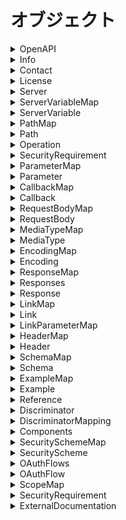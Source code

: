 # オブジェクト

<details><summary>OpenAPI</summary>

## OpenAPI

OpenAPIスキーマの親のオブジェクト。

```yaml
openapi: <openapi_version>
info:
  Info  # required
servers:
  - Server
paths:  # required
  PathMap
components:
  Components
security:
  - SecurityRequirement
tags:
  - Tag
externalDocs:
  ExternalDocumentation
```

### 属性

<details><summary>openapi</summary>

#### openapi

`OpenAPI`仕様のバージョンを指定します。

セマンティックバージョン形式。

現在利用可能なバージョンは3.0.0, 3.0.1, 3.0.2, 3.0.3です。

</details>

</details>

<details><summary>Info</summary>

## Info

`API`関するメタ情報を提供します。

```yaml
title: <api_title>  # required
description: <api_description>
version: <api_version>  # required
termesOfService: <terms_of_service_path>
contact:
  Contact
license
  Licence
```

### 属性

<details><summary>title</summary>

#### title

`API`名を指定する

</details>

<details><summary>description</summary>

#### description

APIの説明を記述します。

複数行にすることができ、`Markdown`の`CommonMark`を

サポートしています。

</details>

<details><summary>version</summary>

#### version

APIのバージョンを指定する。

`<major>.<minor>.<patch>`のようなセマンティックバージョニング

以外にも`1.0-beta`や`2017-07-25`のようにも指定できます。

</details>

<details><summary>termsOfService</summary>

#### termsOfService

利用規約への相対パスを記述

</details>

</details>

<details><summary>Contact</summary>

## Contact

連絡先の情報

```yaml
name: <contact_organization>
url: <contact_url>
email: <contact_email>
```

</details>

<details><summary>License</summary>

## License

```yaml
name: <license_name>
url: <license_url>
```

### 属性

<details><summary>url</summary>

APIのライセンス情報をもつページのurl

</details>

</details>

<details><summary>Server</summary>

## Server

ターゲットサーバーの接続情報を提供します。

本番サーバーやサンドボックスサーバーなど複数のサーバー

を定義、上書きします。

```yaml
url: <server_url>  # required
description: <server_description>
variables:
  ServerVariableMap
```

### 属性　

<details><summary>url</summary>

#### url

ベースのURLを指定します。

`RFC3986`に準拠しており、通常は次のようになります。

`[<scheme>://<host>[:<port>]][/<path>]`

`serverse`が省略され他場合、デフォルトは`/`です。

`path`のみを指定した場合、 ホストはローカルサーバーに

対して解決されます。

##### 備考

<details><summary>scheme</summary>

##### scheme

- https
- http
- ws
- wss

</details>

<details><summary>host</summary>

##### host

ホストはIPアドレスにも対応しています。

</details>

</details>

<details><summary>&lt;description&gt;</summary>

#### description

サーバーの説明を記述します。

`CommonMark`というマークダウンをサポートしていて複数行記述できます。

</details>

### 例

<details><summary>サーバーのオーバーライド</summary>

#### サーバーのオーバーライド

一部のエンドポイントがほかのAPIとは異なるサーバーや

ベースパスを使用する場合に、グローバルの`servers`を

上書きできます。

```yaml
servers:
  - url: https://api.example.com/v1
paths:
  /files:
    description: File upload and download operations
    servers:
      - url: https://files.example.com
        description: Override base path for all operations with the /files path
  /ping:
    get:
      servers:
        - url: https://echo.example.com
          description: Override base path for the GET /ping operation
```

</details>

</details>

<details><summary>ServerVariableMap</summary>

## ServerVariableMap

サーバー変数を定義する。

```yaml
<varaible>:
  ServerVariable
[...]
```

### 属性

<details><summary>&lt;variable&gt;</summary>

#### &lt;variable&gt;

サーバー変数名。

</details>

</details>

<details><summary>ServerVariable</summary>

## ServerVariable

サーバー変数の属性を指定する。

サーバー変数は`url`のテンプレートを置換します。

```yaml
enum:
  - <enum_value>
default: <default_value>  # default_value
description: <variable_description>
```

### 属性

<details><summary>enum</summary>

#### enum

列挙型の要素を指定します。

</details>

<details><summary>defualt</summary>

#### default

サーバー変数のデフォルト値。

</details>

<details><summary>description</summary>

#### description

サーバー変数の説明を記述します。

複数行のマークダウンを使用できます。

</details>

### 例

<details><summary>HTTPSおよびHTTP</summary>

#### HTTPSおよびHTTP

```yaml
servers:
  - url: '{protocol}://api.example.com'
    variables:
      protocol:
        enum:
          - http
          - https
        default: https
```

</details>

<details><summary>ProductionとDevelopmentとStaging</summary>

#### ProductionとDevelopmentとStaging

```yaml
servers:
  - url: https://{environment}.example.com/v2
    variables:
      environment:
        default: api    # Production server
        enum:
          - api         # Production server
          - api.dev     # Development server
          - api.staging # Staging server
```

</details>

<details><summary>SaaSとOn-Premise</summary>

#### SaaSとOn-Premise

```yaml
servers:
  - url: '{server}/v1'
    variables:
      server:
        default: https://api.example.com  # SaaS server
```

</details>

<details><summary>リージョンごと</summary>

#### リージョンごと

```yaml
servers:
  - url: https://{region}.api.cognitive.microsoft.com
    variables:
      region:
        default: westus
        enum:
          - westus
          - eastus2
          - westcentralus
          - westeurope
          - southeastasia
```

</details>

</details>

<details><summary>PathMap</summary>

## PathMap

エンドポイントを定義する。

```yaml
<path>:
  Path
[...]
```

### 属性

<details><summary>&lt;path&gt;</summary>

#### &lt;path&gt;

エンドポイントへの相対パスを入れます。

パス属性を含むテンプレートを使用する場合は、

`{<parameter_name>}`のように中括弧で囲った部分が

置換されます。

</details>

</details>

<details><summary>Path</summary>

## Path

エンドポイントを定義できます。

```yaml
summary: <path_summary>
description: <path_description>
servers:
  - Server
get:
  Operation
post:
  Operation
put:
  Operation
patch:
  Operation
delete:
  Operation
options:
  Operation
head:
  Operation
trace:
  Operation
parameters:
  - Parameter | Reference
```

### 属性

<details><summary>summary</summary>

#### summary

エンドポイントの概要。

</details>

<details><summary>description</summary>

#### description

エンドポイントの説明を記述する。

マークダウンを使用できます。

</details>

<details><summary>parameters</summary>

#### parameters

パスレベルのの共通パラメータを指定する。

</details>

</details>

<details><summary>Operation</summary>

## Operation

操作関数の設定

```yaml
operationId: <operation_id>
tags:
  - <operation_tag>
summary: <operation_summary>
description: <operation_discripton>
security:
  - SecurityRuquirement
servers:
  - Server
parameters:
  - Parameter | Reference
requestBody:
  RequestBody | Reference
responses:  # required
  Responses
deprecated: <operation_deprecated>
callbacks:
  CallbackMap
```

### 属性

<details><summary>operationId</summary>

#### operationId

操作を識別するために使用される一意の文字列です。

コードを自動生成するときのメソッド名に使用されます。

</details>

<details><summary>tags</summary>

#### tags

操作にタグをつけることで、ほかの操作とグループ化することができます

</details>

<details><summary>summary</summary>

#### summary

操作の概要。

</details>

<details><summary>description</summary>

#### description

操作の詳細。マークダウンをサポート。

</details>

<details><summary>security</summary>

#### security

必要なセキュリティスキームを指定する。

</details>

<details><summary>deprecated</summary>

#### deprecated

操作が非推奨かどうかの真偽値を返す。

</details>

### 例

<details><summary>コールバックの登録</summary>

```yaml
openapi: 3.0.0
info:
  version: 0.0.0
  title: test
paths:
  /subscribe:
    post:
      summary: Subscribe to a webhook
      requestBody:
        required: true
        content:
          application/json:
            schema:
              type: object
              properties:
                callbackUrl:   # Callback URL
                  type: string
                  format: uri
                  example: https://myserver.com/send/callback/here
              required:
                - callbackUrl
      responses:
        '201':
          description: Webhook created
      callbacks:   # Callback definition
        myEvent:   # Event name
          '{$request.body#/callbackUrl}':   # The callback URL,
                                            # Refers to the passed URL
            post:
              requestBody:   # Contents of the callback message
                required: true
                content:
                  application/json:
                    schema:
                      type: object
                      properties:
                        message:
                          type: string
                          example: Some event happened
                      required:
                        - message
              responses:   # Expected responses to the callback message
                '200':
                  description: Your server returns this code if it accepts the callback
```

</details>

</details>

<details><summary>SecurityRequirement</summary>

必要なセキュリティを指定する。

## SecurityRequirement

```yaml
<security_scheme_name>:
  - <scope_name>
```

### 属性

<details><summary>&lt;security_scheme_name&gt;</summary>

`Components`の`securitySchemes`で定義したスキーム名で、

必要なセキュリティ要求をわたす。

`OAuth2`と`OpenIDConnect`の場合は必要なスコープのリストを指定し、

それ以外は、空のリストを渡す。

</details>

### 例

<details><summary>OR</summary>

複数のスキームをリストで渡すとそのどれかを満たしていれば

許可されます。

```yaml
security:
  - basicAuth: []
  - apiKey: []
```

</details>

<details><summary>AND</summary>

ひとつの要素に複数のスキームを指定するとどちらも

満たす必要があrます。

```yaml
security:
  - apiKey1: []
    apiKey2: []
```

</details>

</details>

<details><summary>ParameterMap</summary>

## ParameterMap

```yaml
<parameter_model_name>:
  Parameter
```

### 属性

<details><summary>&lt;parameter_model_name&gt;</summary>

#### &lt;parameter_model_name&gt;

任意のパラメータのモデルの名前。

</details>

</details>

<details><summary>Parameter</summary>

## Parameter

属性の属性を設定する。

```yaml
name: <parameter_name>  # required
in: <parameter_in>  # required
description: <parameter_description>
required: <parameter_required>
schema:
    Schema | Reference
content:
    MediaTypeMap
style: <style_value>
explode: <parameter_explode>
allowReserved: <parameter_allow_reserved>
allowEmptyValue: <parameter_allow_empty_value>
example: Any
examples:
  ExampleMap
deprecated: <parameter_deprecated>
```

### 属性

<details><summary>name</summary>

#### name

属性名

</details>

<details><summary>in</summary>

#### in

属性の種類。

- query
- header
- path
- cookie

##### 例

<details><summary>パスパラメータ</summary>

###### パス属性

URLパスの可変の部分です。これらは通常、IDで識別される

ユーザーなど、コレクション内の特定のリソースをさすために

使用されます。`in: path`を使用して定義されひつようがあり、

パスで指定されたもの同じである必要があります。また

パスパラメータは必須属性なので、`required: true`が

必要になります。

```yaml
paths:
  /users/{id}:
    get:
      parameters:
        - in: path
          name: id   # Note the name is the same as in the path
          required: true
          schema:
            type: integer
            minimum: 1
          description: The user ID
```

</details>

<details><summary>クエリパラメータ</summary>

###### クエリパラメータ

クエリ属性はリクエスト`URL`の末尾の`?`のあとに表示され

複数指定する場合は`&`で区切られます。クエリパラメータは

必須およびオプションです。

```yaml
parameters:
        - in: query
          name: offset
          schema:
            type: integer
          description: The number of items to skip before starting to collect the result set
        - in: query
          name: limit
          schema:
            type: integer
          description: The numbers of items to return
```

</details>

<details><summary>ヘッダパラメータ</summary>

###### ヘッダ属性

カスタムリクエストヘッダーを定義する。

```yaml
paths:
  /ping:
    get:
      summary: Checks if the server is alive
      parameters:
        - in: header
          name: X-Request-ID
          schema:
            type: string
            format: uuid
          required: true
```

</details>

<details><summary>クッキーパラメータ</summary>

###### クッキーパラメータ

`in: cookie`を指定します。

```yaml
GET /api/users
Host: example.com
Cookie: debug=0; csrftoken=BUSe35dohU3O1MZvDCUOJ
```

</details>

</details>

<details><summary>description</summary>

#### description

属性の説明。マークダウンをサポート。

</details>

<details><summary>required</summary>

#### required

必須パラメータかどうかの真偽値。

デフォルトではすべてのパラメータがオプションとなるので、

必須パラメータはこの属性を指定する。

</details>

<details><summary>content</summary>

#### content

`schema`の代わりに指定できる。

</details>

<details><summary>style</summary>

#### style

`RFC6570`に基づき、

パス属性、クエリ属性、ヘッダ属性、

クッキー属性で配列やオブジェクトをうけとれるように

指定する。

|style|type|in|
|:---|:---|:---|
|matrix|primitive, array, object|path|
|label|primitive, array, object|path|
|form|primitive, array, object|query, qookie|
|simple|array|path, header|
|spaceDelimited|array|query|
|pipeDelimited|array|query|
|deepObject|object|query|

</details>

<details><summary>explode</summary>

#### explode

`object`や`array`をうけとるときに要素ごとにパラメータをつくる。

`style: form`のときはデフォルトで`true`だが、

それ以外はデフォルトは`false`

</details>

<details><summary>allowReserved</summary>

#### allowReserved

パスに含まれるクエリ属性などをパーセントエンコード

しないようにするかどうかの真偽値を指定する。デフォルトはfalse

</details>

<details><summary>allowEmptyValue</summary>

#### allowEmptyValue

クエリパラメータのパラメータ名のみで値を指定しない表現を許可するかどうか。

```
Get /foo?metadata
```

</details>

<details><summary>deprecated</summary>

#### deprecated

属性が非推奨かどうかをいれる。

</details>

</details>

<details><summary>CallbackMap</summary>

## CallbackMap

イベントをうけためコールバックのスキーマを

定義する。

```yaml
<callback_name>:
  Callback | Reference
```

</details>

<details><summary>Callback</summary>

## Callback

```yaml
'<callback_url>':
  Path
```

### 属性

<details><summary>&lt;callback_url&gt;</summary>

#### &lt;callback_url&gt;

ランタイム形式で、コールバックに登録された

`url`を指定する。

|表現|説明|
|:---|:---|
|&dollar;url|クエリ文字列を含む完全なリクエストURL|
|&dollar;method|HTTPメソッドをリクエストする。|
|&dollar;request.query.&lt;param_name&gt;|指定されたクエリパラメータの値|
|&dollar;request.path.&lt;param_name&gt;|指定されたパスパラメータの値|
|&dollar;request.header.&lt;param_name&gt;|指定されたヘッダパラメータの値|
|&dollar;request.body|リクエスト本文全体|
|&dollar;request.body#/foo/bar|jsonポインタによって指定された本文の一部|
|&dollar;statusCode|レスポンスのHTTPステータスコード|
|&dollar;response.header.&lt;header_name&gt;|指定されたレスポンスヘッダの値|
|&dollar;response.body|指定されたレスポンス本文全体|
|&dollar;response.body#/foo/bar|Jsonポインタによって指定されたレスポンス本部の一部|
|foo{<runtime_param>}bar|ランタイム形式の変数を埋め込む|

</details>

</details>

<details><summary>RequestBodyMap</summary>

## RequestBodyMap

```yaml
<request_body_name>:
  RequestBody
```

### 属性

<details><summary>&lt;request_body_name&gt;</summary>

リクエストボディの名前。

</details>

</details>

<details><summary>RequestBody</summary>

## RequestBody

```yaml
description: <request_body_description>
content:  # required
  MediaTypeMap
required: <request_body_required>
```

### 属性

<details><summary>description</summary>

#### description

リクエストボディの説明文。マークダウンをサポート

</details>

<details><summary>required</summary>

#### required

リクエストボディが必須かどうかの真偽値を指定。

</details>

### 例

<details><summary>ファイルのアップロード</summary>

#### ファイルのアップロード

```yaml
requestBody:
  content:
    multipart/form-data:
      schema:
        type: object
        properties:
          orderId:
            type: integer
          userId:
            type: integer
          fileName:
            type: string
            format: binary
        encoding:
          fileName:
            contentType: image/png, image/jpeg
```

</details>

</details>

<details><summary>MediaTypeMap</summary>

## MediaTypeMap

メディアタイプごとのリクエストやレスポンスを定義します。

```yaml
<media_type>:
  MediaType
  [...]
```

### 属性

<details><summary>&lt;media_type&gt;</summary>

#### &lt;media_type&gt;

メディアタイプを指定する。`RFC6838`に準拠している必要があります。

ベンダー固有も使用できます。

- application/json
- application/xml
- application/x-www-form-urlencoded
- multipart/form-data
- text/plain; charset=utl-8
- text/html
- application/pdf
- image/png

##### 備考

<details><summary>application/x-www-form-urlencoded</summary>

一般的に使用されるフォーム送信の形式で、キーと値がペアのテキスト形式。

`html`の`POST`は基本的にこの方式で行われる。

</details>

<details><summary>multipart/form-data</summary>

バイナリデータやマルチメディアのデータをひとつのメッセージに

まとめた形式で、通常はファイルのアップロードなどに使用される形式。

</details>

</details>

### 例

<details><summary>複数のメディアタイプに同じスキーマを使用する。</summary>

#### 複数のメディアタイプに同じスキーマを使用する。

```yaml
paths:
  /employees:
    get:
      responses:
        '200':      # Response
          description: OK
          content:  # Response body
            application/json:  # Media type
             schema: 
               $ref: '#/components/schemas/Employee'    # Reference to object definition
            application/xml:   # Media type
             schema: 
               $ref: '#/components/schemas/Employee'    # Reference to object definition
components:
  schemas:
    Employee:      # Object definition
      type: object
      properties:
        id:
          type: integer
        name:
          type: string
        fullTime: 
          type: boolean
```

</details>

<details><summary>プレースホルダを使用する。</summary>

#### プレースホルダを使用する。

`*/*`や`application/*`、`image/*`などのプレースホルダーを使用できます。

```yaml
paths:
  /info/logo:
    get:
      responses:
        '200':           # Response
          description: OK
          content:       # Response body
            image/*:     # Media type
             schema: 
               type: string
               format: binary
```

</details>

</details>

<details><summary>MediaType</summary>

## MediaType

メディアの内容を定義します。

```yaml
schema:
  Schema | Reference
encoding:
  EncodingMap
examples:
  ExampleMap | Reference
example:
  Example

```

</details>

<details><summary>EncodingMap</summary>

## EncodingMap

```yaml
<property_name>:
  Encoding
```

### 属性

<details><summary>&lt;property_name&gt;</summary>

#### &lt;property_name&gt;

エンコードを指定するプロパティー名を入れる。

</details>

</details>

<details><summary>Encoding</summary>

## Encoding

```yaml
contentType: <encoding_content_type>
allowReserved: <encoding_allow_reserved>
```

### 属性

<details><summary>contentType</summary>

#### contentType

受け取った値を指定のコンテントタイプにエンコーディングする。

</details>

<details><summary>allowReserved</summary>

#### allowReserved

受け取る属性の`:/?#[]@!$&'()*+,;=`などの予約語

パーセントエンコーディングしないようにするかどうか、

デフォルトでは`false`

</details>

</details>

<details><summary>ResponseMap</summary>

## ResponseMap

```yaml
<resopnse_name>:
  Response
```

### 属性

<details><summary>&lt;response_name&gt;</summary>

レスポンスの名前とレスポンスの属性を指定する。

</details>

</details>

<details><summary>Responses</summary>

## Responses

HTTPステータスコードに期待されるレスポンスを

マッピングします。

```yaml
default:
  Response | Reference
<http_status_code>:
  Response | Reference
  [...]
```

### 属性

<details><summary>default</summary>

#### default

指定した以外のHTTPステータスコードが返された時の

デフォルトのレスポンス。

</details>

<details><summary>&lt;http_status_code&gt;</summary>

HTTPステータスコードを記述する。

</details>

</details>

<details><summary>Response</summary>

## Response

レスポンスを定義する。

```yaml
Resopnse:
  description: <response_description>  # required
  content: MediaType
  links:
    linkMap
  headers:
    HeaderMap
```

### 属性

<details><summary>description</summary>

#### description

レスポンスの説明

</details>

<details><summary>links</summary>

#### links

レスポンスに返されるパラメータを別のリクエストのパラメータ

として利用できるように定義する。

</details>

### 例

<details><summary>リンク</summary>

```yaml
openapi: 3.0.0
info:
  version: 0.0.0
  title: Links example
paths:
  /users:
    post:
      summary: Creates a user and returns the user ID
      operationId: createUser
      requestBody:
        required: true
        description: A JSON object that contains the user name and age.
        content:
          application/json:
            schema:
              $ref: '#/components/schemas/User'
      responses:
        '201':
          description: Created
          content:
            application/json:
              schema:
                type: object
                properties:
                  id:
                    type: integer
                    format: int64
                    description: ID of the created user.
          # -----------------------------------------------------
          # Links
          # -----------------------------------------------------
          links:
            GetUserByUserId:   # <---- arbitrary name for the link
              operationId: getUser
              # or
              # operationRef: '#/paths/~1users~1{userId}/get'
              parameters:
                userId: '$response.body#/id'
              description: >
                The `id` value returned in the response can be used as
                the `userId` parameter in `GET /users/{userId}`.
          # -----------------------------------------------------
  /users/{userId}:
    get:
      summary: Gets a user by ID
      operationId: getUser
      parameters:
        - in: path
          name: userId
          required: true
          schema:
            type: integer
            format: int64
      responses:
        '200':
          description: A User object
          content:
            application/json:
              schema:
                $ref: '#/components/schemas/User'
components:
  schemas:
    User:
      type: object
      properties:
        id:
          type: integer
          format: int64
          readOnly: true
        name:
          type: string
```

</details>

</details>

<details><summary>LinkMap</summary>

```yaml
<link_name>:
  Link | Reference
```

### 属性

<details><summary>&lt;link_name&gt;</summary>

#### &lt;link_name&gt;

任意のリンクの名前

</details>

</details>

<details><summary>Link</summary>

## Link

レスポンスのパラメータとリクエストのパラメータを

紐づける。

```yaml
operationId: <operation_id>
operationRef: '<operation_ref>'
parameters:
  LinkParameterMap
description: <link_description>
```

### 属性

<details><summary>operationId</summary>

#### operationId

`Operation`の`oprationId`を指定する。

</details>

<details><summary>operationRef</summary>

#### operationRef

operationIdの代わりに使用できますが、推奨されません。

次のようなフォーマットで指定する。

`#paths/<path>/<method>`

これは`json`の参照に基づきます。

外部ファイルも参照できます。

`Reference`の`$ref`と同じです。

また、`<path>`のなかの`/`は`~1`でエンコーディングする

必要がある。

</details>

</details>

<details><summary>LinkParameterMap</summary>

## LinkParameterMap

リンクするパラメータを指定する。

```yaml
<parameter_name>: '<body_parameter_name>'
```

### 属性

<details><summary>&lt;parameter_name&gt;</summary>

#### &lt;parameter_name&gt;

リンクするリクエストのパラメータ名をいれ、

同じパラメータ名が複数ある場合は、

`query.id`や`path.id`など、プレフィックスをつけます。

そして、&lt;body_parameter_name&gt;に対応するレスポンスのパラメータを渡す。

レスポンスのパラメータは次のように渡す。

`$response.body#/<param_name>`

これはランタイム形式です。

`<param_name>`は定数の値でもかまいません。

</details>

### 備考

<details><summary>ランタイム形式</summary>

#### ランタイム形式

&lt;body_parameter_name&gt;の次の形式で指定します。

|表現|説明|
|:---|:---|
|&dollar;url|クエリ文字列を含む完全なリクエストURL|
|&dollar;method|HTTPメソッドをリクエストする。|
|&dollar;request.query.&lt;param_name&gt;|指定されたクエリパラメータの値|
|&dollar;request.path.&lt;param_name&gt;|指定されたパスパラメータの値|
|&dollar;request.header.&lt;param_name&gt;|指定されたヘッダパラメータの値|
|&dollar;request.body|リクエスト本文全体|
|&dollar;request.body#/foo/bar|jsonポインタによって指定された本文の一部|
|&dollar;statusCode|レスポンスのHTTPステータスコード|
|&dollar;response.header.&lt;header_name&gt;|指定されたレスポンスヘッダの値|
|&dollar;response.body|指定されたレスポンス本文全体|
|&dollar;response.body#/foo/bar|Jsonポインタによって指定されたレスポンス本部の一部|
|foo{<runtime_param>}bar|ランタイム形式の変数を埋め込む|

</details>

</details>

<details><summary>HeaderMap</summary>

## HeaderMap

```yaml
<custom_header_name>:
  Header | Reference
```

### 属性

<details><summary>&lt;custom_header_name&lt;</summary>

#### custom_header_name

カスタムヘッダーの名前をいれ、ヘッダの属性を指定する。

</details>

</details>

<details><summary>Header</summary>

## Header

```yaml
description: <header_description>
schema:
  Schema
```

### 属性

<details><summary>description</summary>

#### description

ヘッダの説明。マークダウンをサポート

</details>

<details><summary>schema</summary>

#### schema

ヘッダのスキーマを指定する。

</details>

</details>

<details><summary>SchemaMap</summary>

## SchemaMap

スキーマを複数定義する。

```yaml
<schema_name>:
  Schema
  [...]
```

### 属性

<details><summary>&lt;schema_name&gt;</summary>

#### &lt;schema_name&gt;

スキーマの名前

</details>

</details>

<details><summary>Schema</summary>

## Schema

スキーマを定義する。

`Wright Draft 00 (Draft 5)`に基づいています。

型を指定しない場合は、全ての型を受け入れます。

```yaml
type: <schema_type>
format: <type_format>
default: <schema_default>
items:
  Schema
uniqueItems: <unique_items>
minItems: <min_itmes>
maxItems: <max_items>
minimum: <schema_minimum>
exclusiveMinimum: <exclusive_minimum>
maximum: <schema_maximum>
exclusiveMaximum: <exclusive_maximum>
maxLength: <max_length>
minLength: <min_length>
pattern: <regex>
properties:
  SchemaMap
enum:
  - <enum_value>
example: Any
required:
  - <required_param>
nullable: <schema_nullable>
oneOf:
  - Schema
anyOf:
  - Schema
allOf:
  - Schema
multipleOf: <multiple>
readOnly: <read_only>
writeOnly: <write_only>
minProperties: <min_properties>
maxProperties: <max_Properties>
additionalProperties:
  Schema
descriminator:
  Discriminator
```

### 属性

<details><summary>type</summary>

#### type

スキーマの型

</details>

<details><summary>format</summary>

#### format

型のフォーマットを指定する。

ファイルは`type: string`で`format: binary`もしくは

`format: byte`で受け取ることができます。

</details>

<details><summary>default</summary>

#### default

デフォルト値をいれる。

</details>

<details><summary>items</summary>

#### items

`type: array`のとき、配列の要素となるスキーマ

</details>

<details><summary>uniqueItems</summary>

#### uniqueItems

配列の要素がユニークかどうかの真偽値を指定する。

</details>

<details><summary>minItems</summary>

#### minItems

配列の要素数の最小値。

</details>

<details><summary>maxItems</summary>

#### maxItems

配列の要素数の最大値。

</details>

<details><summary>minimum</summary>

#### minimum

スキーマの最小値を定義する。

</details>

<details><summary>exclusiveMinimum</summary>

#### exclusiveMinimum

`true`にすることで`minimum`の値を範囲に含めない。

(以上 ではなく より大きい になる。)

</details>

<details><summary>maximum</summary>

#### maximum

スキーマの最大値を定義する。

</details>

<details><summary>exclusiveMaximum</summary>

#### exclusiveMaximum

`true`にすることで`maximum`の値を範囲に含めない。

(以下 ではなく、 未満 になる。)

</details>

<details><summary>maxLength</summary>

#### maxLength

文字列の最大文字数。

</details>

<details><summary>minLength</summary>

#### minLength

文字列の最小文字列。

</details>

<details><summary>pattern</summary>

#### pattern

正規表現でバリデーションできる。

</details>

<details><summary>properties</summary>

#### properties

`type: object`のとき、属性を指定する。

</details>

<details><summary>enum</summary>

#### enum

受け入れられる値の列挙型を指定する。

`nullable: true`のときは、明示的に

列挙の値を指定する必要がある。

```yaml
enum:
  - null
  ...
```

</details>

<details><summary>example</summary>

#### example

スキーマの例を示す。

##### 例

<details><summary>オブジェクトレベル</summary>

###### オブジェクトレベル

```yaml
components:
  schemas:
    User:    # Schema name
      type: object
      properties:
        id:
          type: integer
          format: int64
          example: 1          # Property example
        name:
          type: string
          example: New order  # Property example
```

</details>

<details><summary>プロパティレベル</summary>

###### プロパティレベル

```yaml
components:
  schemas:
    User:       # Schema name
      type: object
      properties:
        id:
          type: integer
        name:
          type: string
      example:   # Object-level example
        id: 1
        name: Jessica Smith
```

</details>

<details><summary>複数のアイテムを含む配列の例</summary>

###### 複数のアイテムを含む配列の例

```yaml
components:
  schemas:
    ArrayOfInt:
      type: array
      items:
        type: integer
        format: int64
      example: [1, 2, 3]
```

</details>

<details><summary>複数のオブジェクトを含む配列の例</summary>

###### 複数のオブジェクトを含む配列の例

```yaml
components:
  schemas:
    ArrayOfUsers:
      type: array
      items:
        type: object
        properties:
          id:
            type: integer
          name:
            type: string
      example:
        - id: 10
          name: Jessica Smith
        - id: 20
          name: Ron Stewart
```

</details>

</details>

<details><summary>required</summary>

#### required

必須の属性名を指定する。

真偽値ではなく、プロパティ名のリストを渡す。

</details>

<details><summary>nullable</summary>

#### nullable

`null`を指定できるかどうかの真偽値をいれる。

デフォルトは`false`

</details>

<details><summary>oneOf</summary>

#### oneOf

混合型を指定できる。

##### 例

<details><summary>代替のスキーマ</summary>

###### 代替のスキーマ

```yaml
requestBody:
        description: A JSON object containing pet information
        content:
          application/json:
            schema:
              oneOf:
                - $ref: '#/components/schemas/Cat'
                - $ref: '#/components/schemas/Dog'
                - $ref: '#/components/schemas/Hamster'
```

</details>

</details>

<details><summary>anyOf</summary>

指定したスキーマの混合型を作ります。

`oneOf`はスキーマのどれかひとつに当てはまりますが、

`anyOf`はスキーマの2以上に当てはまる場合があります。

</details>

<details><summary>allOf</summary>

#### allOf

スキーマを組み合わせたり、継承する。

##### 例

<details><summary>拡張</summary>

##### 拡張

```yaml
paths:
  /pets:
    patch:
      requestBody:
        content:
          application/json:
            schema:
              oneOf:
                - $ref: '#/components/schemas/Cat'
                - $ref: '#/components/schemas/Dog'
              discriminator:
                propertyName: pet_type
      responses:
        '200':
          description: Updated
components:
  schemas:
    Pet:
      type: object
      required:
        - pet_type
      properties:
        pet_type:
          type: string
      discriminator:
        propertyName: pet_type
    Dog:     # "Dog" is a value for the pet_type property (the discriminator value)
      allOf: # Combines the main `Pet` schema with `Dog`-specific properties 
        - $ref: '#/components/schemas/Pet'
        - type: object
          # all other properties specific to a `Dog`
          properties:
            bark:
              type: boolean
            breed:
              type: string
              enum: [Dingo, Husky, Retriever, Shepherd]
    Cat:     # "Cat" is a value for the pet_type property (the discriminator value)
      allOf: # Combines the main `Pet` schema with `Cat`-specific properties 
        - $ref: '#/components/schemas/Pet'
        - type: object
          # all other properties specific to a `Cat`
          properties:
            hunts:
              type: boolean
            age:
              type: integer
```

</details>

</details>

<details><summary>multipleOf</summary>

#### multipleOf

指定した倍数のバリデーションをかける。

</details>

<details><summary>readOnly</summary>

#### readOnly

読み取り専用にするかどうかの真偽値を指定する。

これはリクエストには含まれず、

レスポンスのみに含まれることを示します。

</details>

<details><summary>writeOnly</summary>

#### writeOnly

書き込み専用にするかどうかの真偽値を指定する。

これはレスポンスには含まれず、リクエストのみに

ふくまれることを示します。

</details>

<details><summary>minProperties</summary>

#### minProperties

プロパティの数の最小値。

`propeties`を指定しないで自由なオブジェクトを受け入れる時に

有効です。

</details>

<details><summary>maxProperties</summary>

#### maxProperties

プロパティの数の最大値

`properties`を指定しないで自由なオブジェクトを受け入れる時に

有効です。

</details>

<details><summary>additionalProperties</summary>

#### additionalProperties

`type: object`しか指定せず、そのオブジェクトを

辞書として受け取るとき、その辞書の属性を定義する。

</details>

<details><summary>discriminator</summary>

#### discriminator

`oneOf, anyOf`などで複数のオブジェクトを許可する時に、

それらのオブジェクトを区別するパラメータを指定する。

</details>

</details>

<details><summary>ExampleMap</summary>

## ExampleMap

```yaml
<example_name>:
  Example | Reference
```

### 属性

<details><summary>&lt;example_name&gt;</summary>

例の名前。

</details>

</details>

<details><summary>Example</summary>

## Example

スキーマの例を指定する。

```yaml
value: Any
summary: <example_summary>
description: <example_description>,
externalValue: <external_url>
```

### 属性

<details><summary>summary</summary>

#### summary

例の概要。

</details>

<details><summary>description</summary>

#### description

例の説明。

</details>

<details><summary>externalValue</summary>

#### externalValue

なんらかの理由で例を挿入できない場合は、

その例をしめす外部urlを指定できる。

</details>

</details>

<details><summary>Reference</summary>

## Reference

内部および外部で、モデルを参照する。

```yaml
$ref: '<reference>'  # required
```

### 属性

<details><summary>&dollar;ref</summary>

#### &dollar;ref

参照先。フォーマットは`json`参照に基づく。

`[<external_file_path>][#<internal_json_path>]`

また、特定の文字はエスケープする必要があります。

|記号|エスケープ文字|
|:---|:---|
|`~`|`~0`|
|`/`|`~1`|

##### 例

<details><summary>内部ファイルのコンポーネントのドキュメント</summary>

###### 内部ファイルのコンポーネントのドキュメント

```yaml
$ref: '#/components/schemas/Pet'
```

</details>

<details><summary>外部ファイルのドキュメント</summary>

###### 外部ファイルのドキュメント

```yaml
$ref: Pet.yaml
```

</details>

<details><summary>外部ファイルと相対ドキュメント</summary>

###### 外部ファイルと相対ドキュメント

```yaml
$ref: definitions.yaml#/Pet
```

</details>

</details>

</details>

<details><summary>Discriminator</summary>

`Schema`の`anyOf, oneOf`で許可された複数のオブジェクトを

区別するためのパラメータを定義する。

## Discriminator

```yaml
propertyName: <property_name>
mapping:
  DiscriminatorMapping
```

### 属性

<details><summary>propertyName</summary>

#### propertyName

区別に使用するパラメータ

</details>

### 例

<details><summary>マッピング</summary>

#### マッピング

```yaml
components:
  responses:
    sampleObjectResponse:
      content:
        application/json:
          schema:
            oneOf:
              - $ref: '#/components/schemas/Object1'
              - $ref: '#/components/schemas/Object2'
              - $ref: 'sysObject.json#/sysObject'
            discriminator:
              propertyName: objectType
              mapping:
                obj1: '#/components/schemas/Object1'
		obj2: '#/components/schemas/Object2'
                system: 'sysObject.json#/sysObject'
  …
  schemas:
    Object1:
      type: object
      required:
        - objectType
      properties:
        objectType:
          type: string
      …
    Object2:
      type: object
      required:
        - objectType
      properties:
        objectType:
          type: string
```
</details>

</details>

<details><summary>DiscriminatorMapping</summary>

`Discrminator`が区別するプロパティの値とオブジェクトを

マッピングする。

## DiscriminatorMapping

```yaml
<property_value>: <reference_path>
[...]
```

### 属性

<details><summary>&lt;property_value&gt;</summary>

#### &lt;property_value&gt;

区別するプロパティがとりうる値とスキーマを紐づける。

</details>

</details>

<details><summary>Components</summary>

## Components

```yaml
schemas:
  SchemaMap
parameters:
  ParameterMap
securitySchemes:
  SecuritySchemeMap
examples:
  ExampleMap
requestBodies:
  RequestBodyMap
responses:
  ResponseMap
links:
  LinkMap
callbacks:
  CallbackMap
headers:
  HeaderMap
```

### 例

<details><summary>共通パラメータ</summary>

#### 共通パラメータ

```yaml
components:
  parameters:
    offsetParam:  # <-- Arbitrary name for the definition that will be used to refer to it.
                  # Not necessarily the same as the parameter name.
      in: query
      name: offset
      required: false
      schema:
        type: integer
        minimum: 0
      description: The number of items to skip before starting to collect the result set.
    limitParam:
      in: query
      name: limit
      required: false
      schema:
        type: integer
        minimum: 1
        maximum: 50
        default: 20
      description: The numbers of items to return.
paths:
  /users:
    get:
      summary: Gets a list of users.
      parameters:
        - $ref: '#/components/parameters/offsetParam'
        - $ref: '#/components/parameters/limitParam'
      responses:
        '200':
          description: OK
  /teams:
    get:
      summary: Gets a list of teams.
      parameters:
        - $ref: '#/components/parameters/offsetParam'
        - $ref: '#/components/parameters/limitParam'
      responses:
        '200':
          description: OK
```

</details>

</details>

<details><summary>SecuritySchemeMap</summary>

## SecuritySchemeMap

使用できるセキュリティ構成を定義する。

```yaml
<scheme_name>:
  SecurityScheme | Reference
```

### 属性

<details><summary>&lt;scheme_name&gt;</summary>

#### &lt;scheme_name&gt;

定義するセキュリティスキームの名前

</details>

</details>

<details><summary>SecurityScheme</summary>

## SecurityScheme

セキュリティ構成を定義します。

```yaml
type: <scheme_type>  # required
description: <scheme_description>
name: <apikey_name>
in: <apikey_in>
scheme: <http_authorization_scheme>
bearerFormat: <bearere_format>
openIdConnectUrl: <open_id_connect_url>
flows:
  OAuthFlows
```

### 属性

<details><summary>type</summary>

#### type

セキュリティ構成の種類を指定します。

- apiKey
- http
- oauth2
- openIdConnect

</details>

<details><summary>description</summary>

#### description

セキュリティ構成の説明。マークダウンをサポートしています。

</details>

<details><summary>name</summary>

`type: apiKey`のときの`apikey`パラメータの

名前。

</details>

<details><summary>in</summary>

#### in

`type: apiKey`のときの必須パラメータで、

`apiKey`を含める場所を指定する。

- query
- header
- cookie

</details>

<details><summary>scheme</summary>

#### scheme

`type: http`のときは必須パラメータであり、

`Authorization`ヘッダのスキームを指定する。

- bearer
- basic

</details>

<details><summary>bearerFormat</summary>

#### bearerFormat

`Bearer`認証のトークンのフォーマット方法。

- JWT

</details>

<details><summary>openIdConnectUrl</summary>

#### openIdConnectUrl

`type: OpenIdConnect`のとき、`OAuth2`を構成する

情報もつ`url`を指定する。

通常は次のようなものを含んだ`json`を返す。

- OAuthエンドポイント
- スコープとクレームのリスト
- トークンの署名に使用される公開鍵
- etc...

</details>

### 備考

<details><summary>Basic Authentication</summary>

#### Basic Authentication

`Basic`認証は`Authorization`ヘッダに`base64`で

エンコードされた`<user>:<password>`を`Basic`という

キーワードの後につけて渡す認証です。

フォーマットは次のようになります。

`Autorization: Basic <base64_encoded_string>`

`<base64_encoded_string>`は`base64`でエンコードした

`<user>:<password>`です。

</details>

<details><summary>API Key Authentication</summary>

#### API Key Authentication

クライアントとサーバーだけが知るキーを

クエリもしくは、ヘッダ、もしくはクッキーに含ませる

認証。複数の認証方式と組み合わせることが推奨される。

</details>

<details><summary>Bearer Authentication</summary>

#### Bearer Authentication

`Bearer`トークンとう呼ばれるトークンを`Authorization`ヘッダに

含ませる`http`認証です。フォーマットは次のようになります。

`Authorization: Bearer <token>`

このトークンはログインのリクエストごとにサーバーで

生成されます。`Bearer`はもともと`OAuth2`の一部として`RFC6750`で

作成されました。時にはそれ単体で使用することがあります。

</details>

<details><summary>OAuth2.0</summary>

#### OAuth2.0

`OAuth2.0`はユーザーデータへの制限をかけるプロトコルです。

`GitHub, Google, FacebookAPI`はこれを利用しています。

`OAuth2.0`は`flows`と呼ばれる認証シナリオに依存しています。

詳細については`oauth.net`もしくは`RFC6749`にあります。

</details>

<details><summary>OpenID Connect(OIDC)</summary>

#### OpenID Connect(OIDC)

`OpenID Connect`は`OAuth2`プロトコル上で構築され、

`Google`や`Azure`の`ActiveDirectory`などの一部の

OAuth2.0プロバイダーによってサポートとされているIDレイヤーです。

これは、クライアントアプリケーションがユーザーを認証し、

ユーザー名や電子メールなどのユーザー情報を取得できるようにする

サインインフローを定義します。ユーザー識別情報は

`JWT`によってエンコードされます。`OpenID Connect`は

`OpenID Connect Discovery`と呼ばれる検出メカニズムを定義します。

`openIdConnectUrl`は`OAuth`の構成情報を返すエンドポイントです。

その構成情報の例を示します。

```json
{
  "issuer": "https://example.com/",
  "authorization_endpoint": "https://example.com/authorize",
  "token_endpoint": "https://example.com/token",
  "userinfo_endpoint": "https://example.com/userinfo",
  "jwks_uri": "https://example.com/.well-known/jwks.json",
  "scopes_supported": [
    "pets_read",
    "pets_write",
    "admin"
  ],
  "response_types_supported": [
    "code",
    "id_token",
    "token id_token"
  ],
  "token_endpoint_auth_methods_supported": [
    "client_secret_basic"
  ]
}
```

</details>

### 例

<details><summary>Basic Authentication</summary>

#### BasicAuthentication

```yaml
openapi: 3.0.0
paths:
  /something:
    get:
      security:
        - basicAuth: []
...
components:
  securitySchemes:
    basicAuth:     # <-- arbitrary name for the security scheme
      type: http
      scheme: basic
security:
  - basicAuth: []  # 
```

</details>

<details><summary>API Key and App ID</summary>

#### API Key and App ID

一部のAPIはアプリIDとAPIキーをペアにして使用します。

```yaml
components:
  securitySchemes:
    apiKey:
      type: apiKey
      in: header
      name: X-API-KEY
    appId:
      type: apiKey
      in: header
      name: X-APP-ID
security:
  - apiKey: []
    appId:  []   # <-- no leading dash (-)
```

</details>

<details><summary>Bearer Authentication</summary>

#### Bearer Authentication

```yaml
paths:
  /something:
    get:
      security:
        - bearerAuth: []

openapi: 3.0.0
...
# 1) Define the security scheme type (HTTP bearer)
components:
  securitySchemes:
    bearerAuth:            # arbitrary name for the security scheme
      type: http
      scheme: bearer
      bearerFormat: JWT    # optional, arbitrary value for documentation purposes
# 2) Apply the security globally to all operations
security:
  - bearerAuth: []       
```

</details>

<details><summary>OAuth2.0</summary>

#### OAuth2.0

```yaml
# Step 1 - define the security scheme
components:
  securitySchemes:
    oAuthSample:    # <---- arbitrary name
      type: oauth2
      description: This API uses OAuth 2 with the implicit grant flow. [More info](https://api.example.com/docs/auth)
      flows:
        implicit:   # <---- OAuth flow(authorizationCode, implicit, password or clientCredentials)
          authorizationUrl: https://api.example.com/oauth2/authorize
          scopes:
            read_pets: read your pets
            write_pets: modify pets in your account
# Step 2 - apply security globally...
security: 
  - oAuthSample: 
    - write_pets
    - read_pets
# ... or to individual operations
paths:
  /pets:
    patch:
      summary: Add a new pet
      security: 
        - oAuthSample: 
          - write_pets
          - read_pets
      ...
```

</details>

<details><summary>OpenID Connect</summary>

#### OpenID Connect

```yaml
openapi: 3.0.0
...

paths:
  /pets/{petId}:
    get:
      summary: Get a pet by ID
      security:
        - openId:
          - pets_read
      ...
    delete:
      summary: Delete a pet by ID
      security:
        - openId:
          - pets_write
      ...

# 1) Define the security scheme type and attributes
components:
  securitySchemes:
    openId:   # <--- Arbitrary name for the security scheme. Used to refer to it from elsewhere.
      type: openIdConnect
      openIdConnectUrl: https://example.com/.well-known/openid-configuration
# 2) Apply security globally to all operations
security:
  - openId:   # <--- Use the same name as specified in securitySchemes
      - pets_read
      - pets_write
      - admin
```

</details>

<details><summary>Unauthorized</summary>

#### Unauthorized

認証に失敗した時のエラーを定義する。

```yaml
paths:
  /something:
    get:
      ...
      responses:
        ...
        '401':
           $ref: '#/components/responses/UnauthorizedError'
    post:
      ...
      responses:
        ...
        '401':
          $ref: '#/components/responses/UnauthorizedError'
...
components:
  responses:
    UnauthorizedError:
      description: Authentication information is missing or invalid
      headers:
        WWW_Authenticate:
          schema:
            type: string
```

</details>

</details>

<details><summary>OAuthFlows</summary>

## OAuthFlows

セキュリティ構成に`oauth2`を選択したときに

定義しなければならない工程の定義。

```yaml
authorizationCode:
  OAuthFlow
implicit:
  OAuthFlow
clientCredentials:
  OAuthFlow
password:
  OAuthFlow
```

### 属性

<details><summary>authorizationCode</summary>

#### authorizationCode

もっとも一般的に使用されるフローで、主にサーバーや

モバイルWebアプリケーションに使用されます。これは

ユーザーが`Facebook`または`Google`アカウントを使用して

Webアプリケーションにサインアップする方法に似ています。

</details>

<details><summary>implicit</summary>

#### implicit

このフローでは、クライアントがアクセストークンを直接取得する

必要があります。主に、サーバーコンポーネントを含まないWeb、

デスクトップ、およびモバイルアプリケーションに適しています。

</details>

<details><summary>password</summary>

#### password

ユーザー名とパスワードを使用してログインする必要があります。

`API`プロバイダー自身のアプリケーションに適しています。

</details>

<details><summary>clientCredentials</summary>

#### clientCredentials

サーバー間の認証を目的としたフローです。

</details>

### 例

<details><summary>authorizationCode</summary>

#### authorizationCode

```yaml
components:
  securitySchemes:
    oAuth2AuthCode:
      type: oauth2
      description: For more information, see https://api.slack.com/docs/oauth
      flows: 
        authorizationCode:
          authorizationUrl: https://slack.com/oauth/authorize
          tokenUrl: https://slack.com/api/oauth.access
          scopes:
            users:read: Read user information
            users:write: Modify user information
            im:read: Read messages
            im:write: Write messages
            im:history: Access the message archive
            search:read: Search messages, files, and so on
            # etc.
```

</details>

<details><summary>implicit</summary>

#### implicit

`authorizationUrl`からアクセストークンを取得します。

```yaml
components:
  securitySchemes:
    oAuth2Implicit:
      type: oauth2
      description: For more information, see https://developers.getbase.com/docs/rest/articles/oauth2/requests
      flows: 
        implicit:
          authorizationUrl: https://api.getbase.com/oauth2/authorize
          scopes:
            read: Grant read-only access to all your data except for the account and user info
            write: Grant write-only access to all your data except for the account and user info
            profile: Grant read-only access to the account and user info only
```

</details>

<details><summary>password</summary>

#### password

```yaml
components:
  securitySchemes:
    oAuth2Password:
      type: oauth2
      description: See https://developers.getbase.com/docs/rest/articles/oauth2/requests
      flows: 
        password: 
          tokenUrl: https://api.getbase.com/oauth2/token
          scopes: 
            read: Grant read-only access to all your data except for the account and user info
            write: Grant write-only access to all your data except for the account and user info
            profile: Grant read-only access to the account and user info only
```

</details>

<details><summary>clientCredentials</summary>

#### clientCredentials

```yaml
components:
  securitySchemes:
    oAuth2ClientCredentials:
      type: oauth2
      description: See http://developers.gettyimages.com/api/docs/v3/oauth2.html
      flows: 
        clientCredentials: 
          tokenUrl: https://api.gettyimages.com/oauth2/token/
          scopes: {} # Getty Images does not use scopes
```

</details>

<details><summary>複数のフロー</summary>

#### 複数のフロー

```yaml
components:
  securitySchemes:
    oAuth2:
      type: oauth2
      description: For more information, see https://developers.getbase.com/docs/rest/articles/oauth2/requests
      flows: 
        implicit:
          authorizationUrl: https://api.getbase.com/oauth2/authorize
          scopes:
            read: Grant read-only access to all your data except for the account and user info
            write: Grant write-only access to all your data except for the account and user info
            profile: Grant read-only access to the account and user info only
        password: 
          tokenUrl: https://api.getbase.com/oauth2/token
          scopes: 
            read: Grant read-only access to all your data except for the account and user info
            write: Grant write-only access to all your data except for the account and user info
            profile: Grant read-only access to the account and user info only
```

</details>

</details>

<details><summary>OAuthFlow</summary>

## OAuthFlow

```yaml
authorizationUrl: <authorization_url>  #required
tokenUrl: <token_url>
refreshUrl: <refresh_url>
scopes:
  ScopeMap
```

### 属性

<details><summary>authorizationUrl</summary>

#### authorizationUrl

ログインページなどのユーザー情報を入力させるページの相対url

</details>

<details><summary>tokenUrl</summary>

#### tokenUrl

トークンを取得するURLの相対url

</details>

<details><summary>refreshUrl</summary>

#### refreshUrl

更新用トークンを取得する。相対url

</details>

<details><summary>scopes</summary>

#### scopes

リソースにアクセスするための権限のリストです。

通常はトークンに付与されます。

</details>

### 備考

<details><summary>フローと属性の対応表</summary>

#### フロート属性の対応表

|属性|authorizationCode|implicit|password|clientCredentials|
|:---|:---|:---|:---|:---|
|authorizationUrl|+|+|-|-|
|tokenUrl|+|-|+|+|
|refreshUrl|+|+|+|+|
|scopes|+|+|+|+|

</details>

</details>

<details><summary>ScopeMap</summary>

## ScopeMap

```yaml
<scope_name>: <scope_description>
```

### 属性

<details><summary>&lt;scope_name&gt;</summary>

#### &lt;scope_name&gt;

スコープ名とその説明を記述する。

</details>

</details>

<details><summary>SecurityRequirement</summary>

## SecurityRequirement

```yaml
<scheme_name>:
  - <scope>
```

### 属性

<details><summary>&lt;scheme_name&gt;</summary>

#### &lt;scheme_name&gt;

定義したセキュリティ構成の名前。

`oauth2`と`openConnectId`の場合は、利用可能な

スコープを渡す。それ以外のセキュリティ構成は

`[]`と空のリストを渡す必要がある。

</details>

</details>

<details><summary>ExternalDocumentation</summary>

## ExternalDocumentation

拡張ドキュメントのための外部リソースを指定する。

```yaml
url: <doc_url>  # required
description: <doc_description>
```

### 属性

<details><summary>url</summary>

#### url

拡張ドキュメントの相対パス。

</details>

<details><summary>description</summary>

#### description

ドキュメントの説明を指定する。

</details>

</details>
